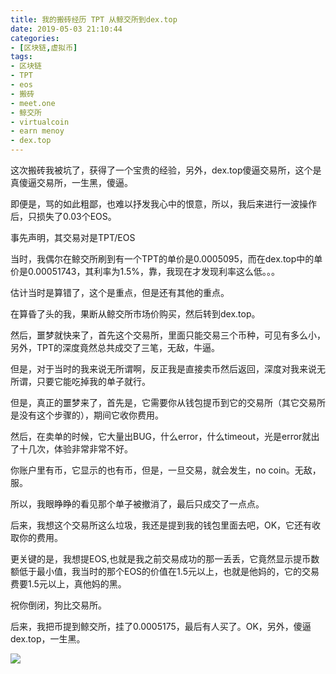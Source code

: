 ```yaml
---
title: 我的搬砖经历 TPT 从鲸交所到dex.top
date: 2019-05-03 21:10:44
categories:
- [区块链,虚拟币]
tags:
- 区块链
- TPT
- eos
- 搬砖
- meet.one
- 鲸交所
- virtualcoin
- earn menoy
- dex.top
---
```

这次搬砖我被坑了，获得了一个宝贵的经验，另外，dex.top傻逼交易所，这个是真傻逼交易所，一生黑，傻逼。

即便是，骂的如此粗鄙，也难以抒发我心中的恨意，所以，我后来进行一波操作后，只损失了0.03个EOS。

<!-- more -->

事先声明，其交易对是TPT/EOS

当时，我偶尔在鲸交所刷到有一个TPT的单价是0.0005095，而在dex.top中的单价是0.00051743，其利率为1.5%，靠，我现在才发现利率这么低。。。

估计当时是算错了，这个是重点，但是还有其他的重点。

在算昏了头的我，果断从鲸交所市场价购买，然后转到dex.top。

然后，噩梦就快来了，首先这个交易所，里面只能交易三个币种，可见有多么小，另外，TPT的深度竟然总共成交了三笔，无敌，牛逼。

但是，对于当时的我来说无所谓啊，反正我是直接卖币然后返回，深度对我来说无所谓，只要它能吃掉我的单子就行。

但是，真正的噩梦来了，首先是，它需要你从钱包提币到它的交易所（其它交易所是没有这个步骤的），期间它收你费用。

然后，在卖单的时候，它大量出BUG，什么error，什么timeout，光是error就出了十几次，体验非常非常不好。

你账户里有币，它显示的也有币，但是，一旦交易，就会发生，no coin。无敌，服。

所以，我眼睁睁的看见那个单子被撤消了，最后只成交了一点点。

后来，我想这个交易所这么垃圾，我还是提到我的钱包里面去吧，OK，它还有收取你的费用。

更关键的是，我想提EOS,也就是我之前交易成功的那一丢丢，它竟然显示提币数额低于最小值，我当时的那个EOS的价值在1.5元以上，也就是他妈的，它的交易费要1.5元以上，真他妈的黑。

祝你倒闭，狗比交易所。

后来，我把币提到鲸交所，挂了0.0005175，最后有人买了。OK，另外，傻逼dex.top，一生黑。

![](/images/virtualcoin/8_0.jpg)
